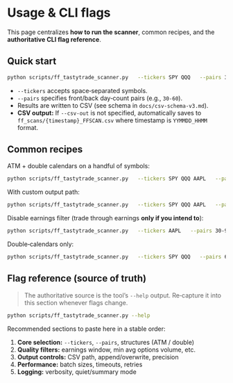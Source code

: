 # Usage & CLI flags

This page centralizes **how to run the scanner**, common recipes, and the **authoritative CLI flag reference**.

## Quick start

```bash
python scripts/ff_tastytrade_scanner.py   --tickers SPY QQQ   --pairs 30-60
```

- `--tickers` accepts space‑separated symbols.
- `--pairs` specifies front/back day‑count pairs (e.g., `30-60`).
- Results are written to CSV (see schema in `docs/csv-schema-v3.md`).
- **CSV output:** If `--csv-out` is not specified, automatically saves to `ff_scans/{timestamp}_FFSCAN.csv` where timestamp is `YYMMDD_HHMM` format.

## Common recipes

ATM + double calendars on a handful of symbols:
```bash
python scripts/ff_tastytrade_scanner.py   --tickers SPY QQQ AAPL   --pairs 30-60 30-90 60-90
```

With custom output path:
```bash
python scripts/ff_tastytrade_scanner.py   --tickers SPY QQQ AAPL   --pairs 30-60 30-90 60-90   --csv-out results/scan.csv
```

Disable earnings filter (trade through earnings **only if you intend to**):
```bash
python scripts/ff_tastytrade_scanner.py   --tickers AAPL   --pairs 30-90   --allow-earnings
```

Double‑calendars only:
```bash
python scripts/ff_tastytrade_scanner.py   --tickers SPY QQQ   --pairs 60-90   --structure double
```

## Flag reference (source of truth)

> The authoritative source is the tool’s `--help` output. Re‑capture it into this section whenever flags change.

```bash
python scripts/ff_tastytrade_scanner.py --help
```

Recommended sections to paste here in a stable order:
1. **Core selection:** `--tickers`, `--pairs`, structures (ATM / double)
2. **Quality filters:** earnings window, min avg options volume, etc.
3. **Output controls:** CSV path, append/overwrite, precision
4. **Performance:** batch sizes, timeouts, retries
5. **Logging:** verbosity, quiet/summary mode
